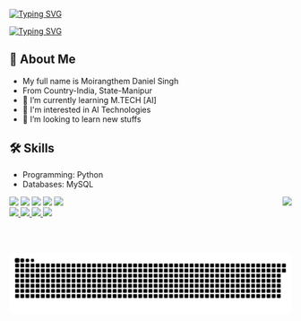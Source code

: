 <a href="https://git.io/typing-svg"><img src="https://readme-typing-svg.demolab.com?font=Fira+Code&weight=300&size=18&pause=1000&color=2F0D64&width=435&lines=Hi%F0%9F%91%8B%2C+I'm+Daniel" alt="Typing SVG" /></a>

<a href="https://git.io/typing-svg">
  <img src="https://readme-typing-svg.demolab.com?font=Fira+Code&weight=300&size=18&pause=1000&color=2F0D64&width=600&lines=I'm+a+Student+from+NIELIT%2C+Imphal+Manipur+India." alt="Typing SVG" />
</a>

## 🚀 About Me
- My full name is Moirangthem Daniel Singh
- From Country-India, State-Manipur
- 🌱 I’m currently learning M.TECH [AI]  
- 💼 I'm interested in AI Technologies  
- 🤝 I’m looking to learn new stuffs 

## 🛠️ Skills
- Programming: Python  
- Databases: MySQL  

<img align="right" height="100" src="https://media.giphy.com/media/M9gbBd9nbDrOTu1Mqx/giphy.gif"  />

<div align="left">
  <img src="https://cdn.jsdelivr.net/gh/devicons/devicon/icons/python/python-original.svg" width="40"/>
  <img src="https://cdn.jsdelivr.net/gh/devicons/devicon/icons/pytorch/pytorch-original.svg" width="40"/>
  <img src="https://cdn.jsdelivr.net/gh/devicons/devicon/icons/numpy/numpy-original.svg" width="40"/>
  <img src="https://cdn.jsdelivr.net/gh/devicons/devicon/icons/tensorflow/tensorflow-original.svg" width="40"/>
  <img src="https://cdn.jsdelivr.net/gh/devicons/devicon/icons/vscode/vscode-original.svg" width="40"/>
</div>

</div>

<div align="left">
  <a href="https://discord.com/users/scoinceman" target="_blank">
    <img src="https://img.shields.io/static/v1?message=Discord&logo=discord&label=&color=7289DA&logoColor=white&labelColor=&style=for-the-badge" height="35" />
  </a>
  <a href="mailto:danielcollegeboi@gmail.com" target="_blank">
    <img src="https://img.shields.io/static/v1?message=Gmail&logo=gmail&label=&color=D14836&logoColor=white&labelColor=&style=for-the-badge" height="35" />
  </a>
  <a href="https://www.linkedin.com/in/student-daniel" target="_blank">
    <img src="https://img.shields.io/static/v1?message=LinkedIn&logo=linkedin&label=&color=0077B5&logoColor=white&labelColor=&style=for-the-badge" height="35" />
  </a>
  <a href="https://wa.me/917005972983" target="_blank">
    <img src="https://img.shields.io/static/v1?message=Whatsapp&logo=whatsapp&label=&color=25D366&logoColor=white&labelColor=&style=for-the-badge" height="35" />
  </a>
</div>

<img src="https://raw.githubusercontent.com/Scoince/Scoince/output/snake.svg" alt="Snake animation" />
